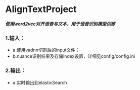 # AlignTextProject

***使用word2vec对齐语音与文本，用于语音识别模型训练***

### 1.输入：
- a.使用vadnn切割后的input文件；
- b.nuance识别结果及存储index设置，详细见config/config.ini

### 2.输出：
- a.实时输出到elasticSearch
